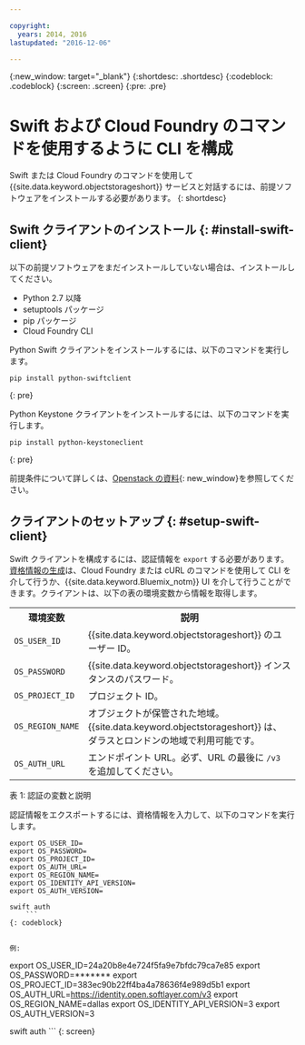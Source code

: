 ```yaml
---

copyright:
  years: 2014, 2016
lastupdated: "2016-12-06"

---
```


{:new_window: target="_blank"}
{:shortdesc: .shortdesc}
{:codeblock: .codeblock}
{:screen: .screen}
{:pre: .pre}

# Swift および Cloud Foundry のコマンドを使用するように CLI を構成

Swift または Cloud Foundry のコマンドを使用して {{site.data.keyword.objectstorageshort}} サービスと対話するには、前提ソフトウェアをインストールする必要があります。
{: shortdesc}


## Swift クライアントのインストール {: #install-swift-client}

以下の前提ソフトウェアをまだインストールしていない場合は、インストールしてください。
* Python 2.7 以降
* setuptools パッケージ
* pip パッケージ
* Cloud Foundry CLI


Python Swift クライアントをインストールするには、以下のコマンドを実行します。
```
pip install python-swiftclient
```
{: pre}

Python Keystone クライアントをインストールするには、以下のコマンドを実行します。
```
pip install python-keystoneclient
```
{: pre}

前提条件について詳しくは、[Openstack の資料](http://docs.openstack.org/user-guide/common/cli_install_openstack_command_line_clients.html#install-the-prerequisite-software){: new_window}を参照してください。


## クライアントのセットアップ {: #setup-swift-client}

Swift クライアントを構成するには、認証情報を `export` する必要があります。[資格情報の生成](/docs/services/ObjectStorage/os_credentials.html)は、Cloud Foundry または cURL のコマンドを使用して CLI を介して行うか、{{site.data.keyword.Bluemix_notm}} UI を介して行うことができます。クライアントは、以下の表の環境変数から情報を取得します。


<table>
  <tr>
    <th> 環境変数 </th>
    <th> 説明 </th>
  </tr>
  <tr>
    <td> <code>OS_USER_ID</code> </td>
    <td> {{site.data.keyword.objectstorageshort}} のユーザー ID。</td>
  </tr>
  <tr>
    <td> <code>OS_PASSWORD</code> </td>
    <td> {{site.data.keyword.objectstorageshort}} インスタンスのパスワード。</td>
  </tr>
  <tr>
    <td> <code>OS_PROJECT_ID</code> </td>
    <td> プロジェクト ID。</td>
  </tr>
  <tr>
    <td> <code>OS_REGION_NAME</code> </td>
    <td> オブジェクトが保管された地域。{{site.data.keyword.objectstorageshort}} は、ダラスとロンドンの地域で利用可能です。</td>
  </tr>
  <tr>
    <td> <code>OS_AUTH_URL</code> </td>
    <td> エンドポイント URL。必ず、URL の最後に <code>/v3</code> を追加してください。</td>
  </tr>
</table>

表 1: 認証の変数と説明


認証情報をエクスポートするには、資格情報を入力して、以下のコマンドを実行します。
```
export OS_USER_ID=
export OS_PASSWORD=
export OS_PROJECT_ID=
export OS_AUTH_URL=
export OS_REGION_NAME=
export OS_IDENTITY_API_VERSION=
export OS_AUTH_VERSION=

swift auth
    ```
{: codeblock}


例:
```
  export OS_USER_ID=24a20b8e4e724f5fa9e7bfdc79ca7e85
  export OS_PASSWORD=*******
  export OS_PROJECT_ID=383ec90b22ff4ba4a78636f4e989d5b1
  export OS_AUTH_URL=https://identity.open.softlayer.com/v3
  export OS_REGION_NAME=dallas
  export OS_IDENTITY_API_VERSION=3
  export OS_AUTH_VERSION=3

  swift auth
    ```
{: screen}
